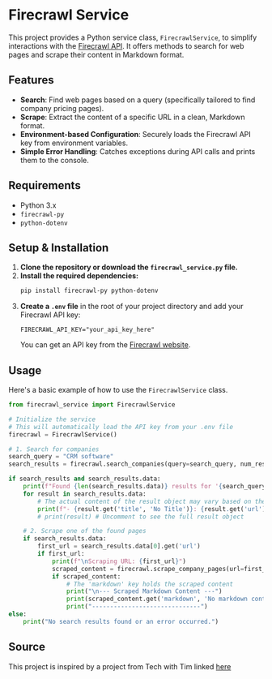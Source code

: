 # Firecrawl Service

This project provides a Python service class, `FirecrawlService`, to simplify interactions with the [Firecrawl API](https://firecrawl.dev/). It offers methods to search for web pages and scrape their content in Markdown format.

## Features

* **Search**: Find web pages based on a query (specifically tailored to find company pricing pages).
* **Scrape**: Extract the content of a specific URL in a clean, Markdown format.
* **Environment-based Configuration**: Securely loads the Firecrawl API key from environment variables.
* **Simple Error Handling**: Catches exceptions during API calls and prints them to the console.

## Requirements

* Python 3.x
* `firecrawl-py`
* `python-dotenv`

## Setup & Installation

1.  **Clone the repository or download the `firecrawl_service.py` file.**
2.  **Install the required dependencies:**
    ```bash
    pip install firecrawl-py python-dotenv
    ```
3.  **Create a `.env` file** in the root of your project directory and add your Firecrawl API key:
    ```
    FIRECRAWL_API_KEY="your_api_key_here"
    ```
    You can get an API key from the [Firecrawl website](https://firecrawl.dev/).

## Usage

Here's a basic example of how to use the `FirecrawlService` class.

```python
from firecrawl_service import FirecrawlService

# Initialize the service
# This will automatically load the API key from your .env file
firecrawl = FirecrawlService()

# 1. Search for companies
search_query = "CRM software"
search_results = firecrawl.search_companies(query=search_query, num_results=3)

if search_results and search_results.data:
    print(f"Found {len(search_results.data)} results for '{search_query}':")
    for result in search_results.data:
        # The actual content of the result object may vary based on the firecrawl-py library version
        print(f"- {result.get('title', 'No Title')}: {result.get('url')}")
        # print(result) # Uncomment to see the full result object

    # 2. Scrape one of the found pages
    if search_results.data:
        first_url = search_results.data[0].get('url')
        if first_url:
            print(f"\nScraping URL: {first_url}")
            scraped_content = firecrawl.scrape_company_pages(url=first_url)
            if scraped_content:
                # The 'markdown' key holds the scraped content
                print("\n--- Scraped Markdown Content ---")
                print(scraped_content.get('markdown', 'No markdown content found.'))
                print("------------------------------")
else:
    print("No search results found or an error occurred.")
```

## Source

This project is inspired by a project from Tech with Tim linked [here](https://youtu.be/xekw62yQu14?si=tXvaigf4cmm6zgVv)